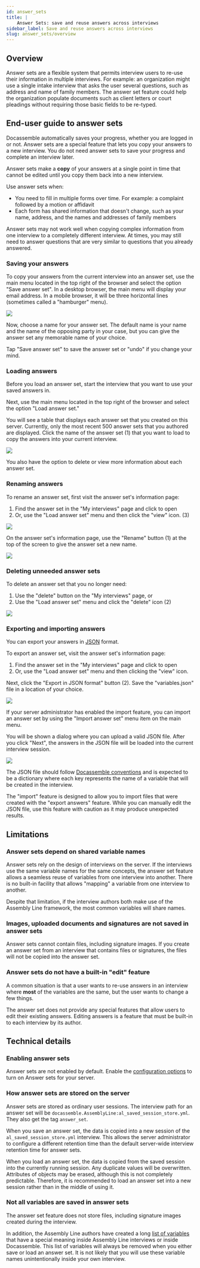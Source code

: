 ```yaml
---
id: answer_sets
title: |
    Answer Sets: save and reuse answers across interviews
sidebar_label: Save and reuse answers across interviews
slug: answer_sets/overview
---
```


## Overview

Answer sets are a flexible system that permits interview users to re-use their
information in multiple interviews. For example: an organization might use a single
intake interview that asks the user several questions, such as address and name of 
family members. The answer set feature could help the organization populate documents
such as client letters or court pleadings without requiring those basic fields to be
re-typed.

## End-user guide to answer sets

Docassemble automatically saves your progress, whether you are logged in or not.
Answer sets are a special feature that lets you copy your answers to a new interview.
You do not need answer sets to save your progress and complete an interview later.

Answer sets make a **copy** of your answers at a single point in time that
cannot be edited until you copy them back into a new interview.

Use answer sets when:

* You need to fill in multiple forms over time. For example: a complaint
  followed by a motion or affidavit
* Each form has shared information that doesn't change, such as your name,
  address, and the names and addresses of family members

Answer sets may not work well when copying complex information from one
interview to a completely different interview. At times, you may still need to
answer questions that are very similar to questions that you already answered.

### Saving your answers

To copy your answers from the current interview into an answer set, use the main
menu located in the top right of the browser and select the option "Save answer
set". In a desktop browser, the main menu will display your email address. In a
mobile browser, it will be three horizontal lines (sometimes called a
"hamburger" menu).

![](../../assets/answer_set_menu.png)

Now, choose a name for your answer set. The default name is your name and the
name of the opposing party in your case, but you can give the answer set
any memorable name of your choice.

Tap "Save answer set" to save the answer set or "undo" if you change your mind.

### Loading answers

Before you load an answer set, start the interview that you want to use your
saved answers in.

Next, use the main menu located in the top right of the browser and select the
option "Load answer set."

You will see a table that displays each answer set that you created on this
server. Currently, only the most recent 500 answer sets that you authored are
displayed. Click the name of the answer set (1) that you want to load to copy the
answers into your current interview.

![](../../assets/load_answer_set_table.png)


You also have the option to delete or view more information about each answer
set.

### Renaming answers

To rename an answer set, first visit the answer set's information page:

1. Find the answer set in the "My interviews" page and click to open
2. Or, use the "Load answer set" menu and then click the "view" icon. (3)

![](../../assets/load_answer_set_table.png)

On the answer set's information page, use the "Rename" button (1) at the top of the
screen to give the answer set a new name.

![](../../assets/answer_set_information_screen.png)

### Deleting unneeded answer sets

To delete an answer set that you no longer need:

1. Use the "delete" button on the "My interviews" page, or
1. Use the "Load answer set" menu and click the "delete" icon (2)

![](../../assets/load_answer_set_table.png)

### Exporting and importing answers

You can export your answers in [JSON](https://www.json.org/json-en.html) format.

To export an answer set, visit the answer set's information page:

1. Find the answer set in the "My interviews" page and click to open
2. Or, use the "Load answer set" menu and then clicking the "view" icon.

Next, click the "Export in JSON format" button (2). Save the "variables.json" file in
a location of your choice.

![](../../assets/answer_set_information_screen.png)


If your server administrator has enabled the import feature, you can import an
answer set by using the "Import answer set" menu item on the main menu.

You will be shown a dialog where you can upload a valid JSON file. After you
click "Next", the answers in the JSON file will be loaded into the current
interview session.

![](../../assets/load_answer_set_json.png)

The JSON file should follow [Docassemble
conventions](https://docassemble.org/docs/api.html#session_post) and is expected
to be a dictionary where each key represents the name of a variable that will be
created in the interview. 

The "import" feature is designed to allow you to
import files that were created with the "export answers" feature. While you can manually
edit the JSON file, use this feature with caution as it may produce unexpected results.

## Limitations

### Answer sets depend on shared variable names

Answer sets rely on the design of interviews on the server. If the interviews
use the same variable names for the same concepts, the answer set feature allows
a seamless reuse of variables from one interview into another. There is no
built-in facility that allows "mapping" a variable from one interview to another.

Despite that limitation, if the interview authors both make use of the Assembly
Line framework, the most common variables will share names.

### Images, uploaded documents and signatures are not saved in answer sets

Answer sets cannot contain files, including signature images. If you create an
answer set from an interview that contains files or signatures, the files will
not be copied into the answer set.

### Answer sets do not have a built-in "edit" feature

A common situation is that a user wants to re-use answers in an interview where
**most** of the variables are the same, but the user wants to change a few
things.

The answer set does not provide any special features that allow users to edit
their existing answers. Editing answers is a feature that must be built-in to
each interview by its author.


## Technical details

### Enabling answer sets

Answer sets are not enabled by default. Enable the [configuration
options](../../magic_variables#enable-or-disable-answer-sets) to turn on Answer
sets for your server.

### How answer sets are stored on the server

Answer sets are stored as ordinary user sessions. The interview path for an
answer set will be `docassemble.AssemblyLine:al_saved_session_store.yml`. They also
get the tag `answer_set`.

When you save an answer set, the data is copied into a new session of the
`al_saved_session_store.yml` interview. This allows the server administrator to
configure a different retention time than the default server-wide interview
retention time for answer sets.

When you load an answer set, the data is copied from the saved session into the
currently running session. Any duplicate values will be overwritten. Attributes
of objects may be erased, although this is not completely predictable.
Therefore, it is recommended to load an answer set into a new session rather
than in the middle of using it.

### Not all variables are saved in answer sets

The answer set feature does not store files, including signature images created
during the interview.

In addition, the Assembly Line authors have created a long [list of
variables](https://github.com/SuffolkLITLab/docassemble-AssemblyLine/blob/cf74a161d35f754d754aedc0456e055c6726b0a6/docassemble/AssemblyLine/sessions.py#L57)
that have a special meaning inside Assembly Line interviews or inside
Docassemble. This list of variables will always be removed when you either save
or load an answer set. It is not likely that you will use these variable names
unintentionally inside your own interview.